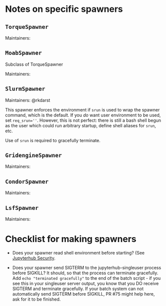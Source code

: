 # Notes on specific spawners

## `TorqueSpawner`

Maintainers:


## `MoabSpawner`

Subclass of TorqueSpawner

Maintainers:


## `SlurmSpawner`

Maintainers: @rkdarst

This spawner enforces the environment if `srun` is used to wrap the
spawner command, which is the default.  If you *do* want user
environment to be used, set `req_srun=''`.  However, this is not
perfect: there is still a bash shell begun as the user which could run
arbitrary startup, define shell aliases for `srun`, etc.

Use of `srun` is required to gracefully terminate.


## `GridengineSpawner`

Maintainers:


## `CondorSpawner`

Maintainers:


## `LsfSpawner`

Maintainers:


# Checklist for making spawners

- Does your spawner read shell environment before starting?  (See
  [Jupyterhub Security](https://jupyterhub.readthedocs.io/en/stable/reference/websecurity.html).

- Does your spawner send SIGTERM to the jupyterhub-singleuser process
  before SIGKILL?  It should, so that the process can terminate
  gracefully.  Add `echo "terminated gracefully"` to the end of the
  batch script - if you see this in your singleuser server output, you
  know that you DO receive SIGTERM and terminate gracefully.  If your
  batch system can not automatically send SIGTERM before SIGKILL, PR
  #75 might help here, ask for it to be finished.

